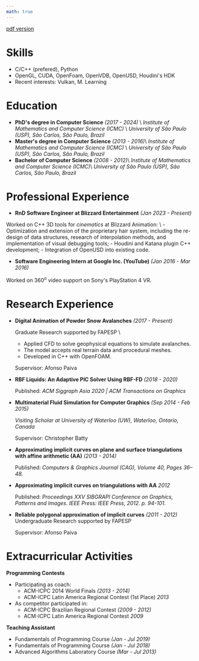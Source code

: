 ```yaml
---
math: true
---
```


[pdf version](../files/resume.pdf)

Skills
======
  * C/C++ (prefered), Python
  * OpenGL, CUDA, OpenFoam, OpenVDB, OpenUSD, Houdini's HDK
  * Recent interests: Vulkan, M. Learning

Education
======
  * **PhD's degree in Computer Science** _(2017 - 2024)_ \\
	  _Institute of Mathematics and Computer Science (ICMC)_ \\
	  _University of São Paulo (USP), São Carlos, São Paulo, Brazil_
  * **Master's degree in Computer Science** _(2013 - 2016)_\\
	  _Institute of Mathematics and Computer Science (ICMC)_ \\
	  _University of São Paulo (USP), São Carlos, São Paulo, Brazil_
  * **Bachelor of Computer Science** _(2008 - 2012)_\\
	  _Institute of Mathematics and Computer Science (ICMC)_\\
	  _University of São Paulo (USP), São Carlos, São Paulo, Brazil_

Professional Experience
======
  * **RnD Software Engineer at Blizzard Entertainment** _(Jan 2023 - Present)_ 

  Worked on C++ 3D tools for _cinematics_ at Blizzard Animation: \\
    - Optimization and extension of the proprietary hair system, including the re-design of data structures, research of interpolation methods, and implementation of visual debugging tools; 
    - Houdini and Katana plugin C++ development; 
    - Integration of OpenUSD into existing code. 

  * **Software Engineering Intern at Google Inc. (YouTube)** _(Jan 2016 - Mar 2016)_ 

  Worked on 360$^o$ video support on Sony's PlayStation 4 VR.

Research Experience
======
* **Digital Animation of Powder Snow Avalanches** _(2017 - Present)_ 

    Graduate Research supported by FAPESP \\
    - Applied CFD to solve geophysical equations to simulate avalanches.  
    - The model accepts real terrain data and procedural meshes. 
    - Developed in C++ with OpenFOAM.

	Supervisor: Afonso Paiva
* **RBF Liquids: An Adaptive PIC Solver Using RBF-FD** _(2018 - 2020)_ 

	Published: _ACM Siggraph Asia 2020 | ACM Transactions on Graphics_
* **Multimaterial Fluid Simulation for Computer Graphics** _(Sep 2014 - Feb 2015)_ 

    _Visiting Scholar at University of Waterloo (UW), Waterloo, Ontario, Canada_

    Supervisor: Christopher Batty
* **Approximating implicit curves on plane and surface triangulations with affine arithmetic (AA)** _(2013 - 2014)_ 

	Published: _Computers & Graphics Journal (CAG), Volume 40, Pages 36–48._
* **Approximating implicit curves on triangulations with AA** _2012_ 

	Published: _Proceedings XXV SIBGRAPI Conference on Graphics, Patterns and Images. IEEE Press: IEEE Press, 2012. p. 94-101._ 
* **Reliable polygonal approximation of implicit curves** _(2011 - 2012)_
    Undergraduate Research supported by FAPESP

	Supervisor: Afonso Paiva

Extracurricular Activities
======
**Programming Contests**
* Participating as coach:
  * ACM-ICPC 2014 World Finals _(2013 - 2014)_ 
  * ACM-ICPC Latin America Regional Contest (1st Place) _2013_
* As competitor participated in:
  * ACM-ICPC Brazilian Regional Contest _(2009 - 2012)_
  * ACM-ICPC Latin America Regional Contest _2009_     

**Teaching Assistant**
* Fundamentals of Programming Course _(Jan - Jul 2019)_
* Fundamentals of Programming Course _(Jan - Jul 2018)_
* Advanced Algorithms Laboratory Course _(Mar - Jul 2013)_
